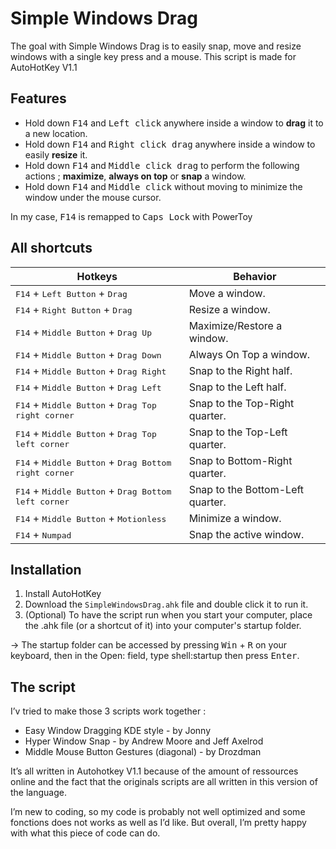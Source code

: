 # Simple Windows Drag
The goal with Simple Windows Drag is to easily snap, move and resize windows with a single key press and a mouse.
This script is made for AutoHotKey V1.1
## Features
- Hold down <kbd>F14</kbd> and <kbd>Left click</kbd> anywhere inside a window to **drag** it to a new location.
- Hold down <kbd>F14</kbd> and <kbd>Right click drag</kbd> anywhere inside a window to easily **resize** it.
- Hold down <kbd>F14</kbd> and <kbd>Middle click drag</kbd> to perform the following actions ; **maximize**, **always on top** or **snap** a window.
- Hold down <kbd>F14</kbd> and <kbd>Middle click</kbd> without moving to minimize the window under the mouse cursor.

In my case, <kbd>F14</kbd> is remapped to <kbd>Caps Lock</kbd> with PowerToy
## All shortcuts

| Hotkeys|Behavior|
|---|---|
|<kbd>F14</kbd> + <kbd>Left Button</kbd> + <kbd>Drag</kbd>|Move a window.|
|<kbd>F14</kbd> + <kbd>Right Button</kbd> + <kbd>Drag</kbd>|Resize a window.|
|<kbd>F14</kbd> + <kbd>Middle Button</kbd> + <kbd>Drag Up</kbd>|Maximize/Restore a window.|
|<kbd>F14</kbd> + <kbd>Middle Button</kbd> + <kbd>Drag Down</kbd>|Always On Top a window.|
|<kbd>F14</kbd> + <kbd>Middle Button</kbd> + <kbd>Drag Right</kbd>|Snap to the Right half.|
|<kbd>F14</kbd> + <kbd>Middle Button</kbd> + <kbd>Drag Left</kbd>|Snap to the Left half.|
|<kbd>F14</kbd> + <kbd>Middle Button</kbd> + <kbd>Drag Top right corner</kbd>|Snap to the Top-Right quarter.|
|<kbd>F14</kbd> + <kbd>Middle Button</kbd> + <kbd>Drag Top left corner</kbd>|Snap to the Top-Left quarter.|
|<kbd>F14</kbd> + <kbd>Middle Button</kbd> + <kbd>Drag Bottom right corner</kbd>|Snap to Bottom-Right quarter.|
|<kbd>F14</kbd> + <kbd>Middle Button</kbd> + <kbd>Drag Bottom left corner</kbd>|Snap to the Bottom-Left quarter.|
|<kbd>F14</kbd> + <kbd>Middle Button</kbd> + <kbd>Motionless</kbd>|Minimize a window.|
|<kbd>F14</kbd> + <kbd>Numpad</kbd>|Snap the active window.|

## Installation
1. Install AutoHotKey
2. Download the `SimpleWindowsDrag.ahk` file and double click it to run it.
3. (Optional) To have the script run when you start your computer, place the .ahk file (or a shortcut of it) into your computer's startup folder.

-> The startup folder can be accessed by pressing <kbd>Win</kbd> + <kbd>R</kbd> on your keyboard, then in the Open: field, type shell:startup then press <kbd>Enter</kbd>.

## The script
I’v tried to make those 3 scripts work together :
- Easy Window Dragging KDE style - by Jonny
- Hyper Window Snap - by Andrew Moore and Jeff Axelrod
- Middle Mouse Button Gestures (diagonal) - by Drozdman

It’s all written in Autohotkey V1.1 because of the amount of ressources online and the fact that the originals scripts are  all written in this version of the language.

I’m new to coding, so my code is probably not well optimized and some fonctions does not works as well as I’d like. But overall, I’m pretty happy with what this piece of code can do.
